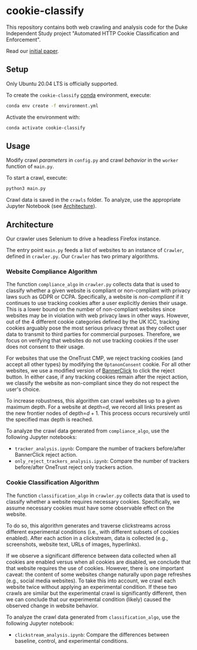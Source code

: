 # cookie-classify
This repository contains both web crawling and analysis code for the Duke Independent Study project "Automated HTTP Cookie Classification and Enforcement".

Read our [initial paper](https://maxwellmlin.com/assets/pdf/cookie-2023.pdf).

## Setup
Only Ubuntu 20.04 LTS is officially supported.

To create the `cookie-classify` [conda](https://docs.conda.io/en/latest/miniconda.html) environment, execute:

```bash
conda env create -f environment.yml
```

Activate the environment with:
```bash
conda activate cookie-classify
```

## Usage
Modify crawl *parameters* in `config.py` and crawl *behavior* in the `worker` function of `main.py`.

To start a crawl, execute:
```bash
python3 main.py
```

Crawl data is saved in the `crawls` folder. To analyze, use the appropriate Jupyter Notebook (see [Architecture](#architecture)).

## Architecture
Our crawler uses Selenium to drive a headless Firefox instance.

The entry point `main.py` feeds a list of websites to an instance of `Crawler`, defined in `crawler.py`. Our `Crawler` has two primary algorithms.

### Website Compliance Algorithm
The function `compliance_algo` in `crawler.py` collects data that is used to classify whether a given website is compliant or non-compliant with privacy laws such as GDPR or CCPA. Specifically, a website is *non-compliant* if it continues to use tracking cookies after a user explicitly denies their usage. This is a lower bound on the number of non-compliant websites since websites may be in violation with web privacy laws in other ways. However, out of the 4 different cookie categories defined by the UK ICC, tracking cookies arguably pose the most serious privacy threat as they collect user data to transmit to third parties for commercial purposes. Therefore, we focus on verifying that websites do not use tracking cookies if the user does not consent to their usage.

For websites that use the OneTrust CMP, we reject tracking cookies (and accept all other types) by modifying the `OptanonConsent` cookie. For all other websites, we use a modified version of [BannerClick](https://github.com/maxwellmlin/bannerclick) to click the reject button. In either case, if any tracking cookies remain after the reject action, we classify the website as non-compliant since they do not respect the user's choice.

To increase robustness, this algorithm can crawl websites up to a given maximum depth. For a website at depth=$d$, we record all links present as the new frontier nodes of depth=$d+1$. This process occurs recursively until the specified max depth is reached.

To analyze the crawl data generated from `compliance_algo`, use the following Jupyter notebooks:
- `tracker_analysis.ipynb`: Compare the number of trackers before/after BannerClick reject action.
- `only_reject_trackers_analysis.ipynb`: Compare the number of trackers before/after OneTrust reject only trackers action.

### Cookie Classification Algorithm
The function `classification_algo` in `crawler.py` collects data that is used to classify whether a website requires necessary cookies. Specifically, we assume necessary cookies must have some observable effect on the website.

To do so, this algorithm generates and traverse clickstreams across different experimental conditions (i.e., with different subsets of cookies enabled). After each action in a clickstream, data is collected (e.g., screenshots, website text, URLs of images, hyperlinks). 

If we observe a significant difference between data collected when all cookies are enabled versus when all cookies are disabled, we conclude that that website requires the use of cookies. However, there is one important caveat: the content of some websites change naturally upon page refreshes (e.g., social media websites). To take this into account, we crawl each website twice without applying an experimental condition. If these two crawls are similar but the experimental crawl is significantly different, then we can conclude that our experimental condition (likely) caused the observed change in website behavior.

To analyze the crawl data generated from `classification_algo`, use the following Jupyter notebook:
- `clickstream_analysis.ipynb`: Compare the differences between baseline, control, and experimental conditions.
